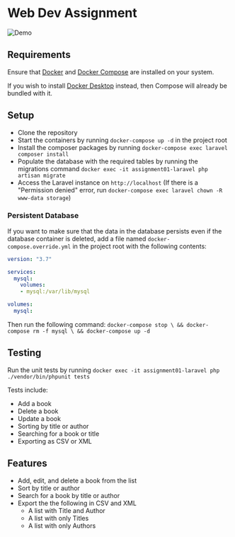 # Web Dev Assignment
![Demo](https://github.com/nichnet/web-developer-assignment/assets/19955751/05ee8d5f-eccd-485a-aa1f-5941c02b471f)

## Requirements 
Ensure that [Docker](https://docs.docker.com/get-docker/) and [Docker Compose](https://docs.docker.com/compose/install/) are installed on your system. 

If you wish to install [Docker Desktop](https://docs.docker.com/desktop/) instead, then Compose will already be bundled with it.

## Setup
- Clone the repository
- Start the containers by running `docker-compose up -d` in the project root
- Install the composer packages by running `docker-compose exec laravel composer install`
- Populate the database with the required tables by running the migrations command `docker exec -it assignment01-laravel php artisan migrate`
- Access the Laravel instance on `http://localhost` (If there is a "Permission denied" error, run `docker-compose exec laravel chown -R www-data storage`)

### Persistent Database
If you want to make sure that the data in the database persists even if the database container is deleted, add a file named `docker-compose.override.yml` in the project root with the following contents:
```yml
version: "3.7"

services:
  mysql:
    volumes:
    - mysql:/var/lib/mysql

volumes:
  mysql:
```
Then run the following command: 
`docker-compose stop \ && docker-compose rm -f mysql \ && docker-compose up -d`

## Testing
Run the unit tests by running `docker exec -it assignment01-laravel php ./vendor/bin/phpunit tests`

Tests include:
- Add a book
- Delete a book
- Update a book
- Sorting by title or author
- Searching for a book or title
- Exporting as CSV or XML

## Features
- Add, edit, and delete a book from the list
-	Sort by title or author
-	Search for a book by title or author
-	Export the the following in CSV and XML
    - A list with Title and Author
    - A list with only Titles
    - A list with only Authors
